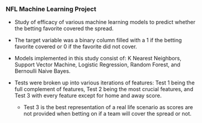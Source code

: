 ### NFL Machine Learning Project

* Study of efficacy of various machine learning models to predict whether the betting favorite covered the spread.

* The target variable was a binary column filled with a 1 if the betting favorite covered or 0 if the favorite did not cover.

* Models implemented in this study consist of: K Nearest Neighbors, Support Vector Machine, Logistic Regression, Random Forest, and Bernoulli Naive Bayes.

* Tests were broken up into various iterations of features: Test 1 being the full complement of features, Test 2 being the most crucial features, and Test 3 with every feature except for home and away score.
  * Test 3 is the best representation of a real life scenario as scores are not provided when betting on if a team will cover the spread or not.

